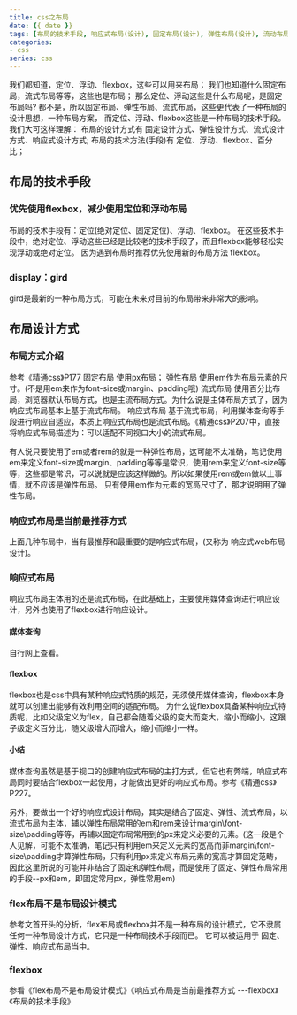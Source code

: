 ```yaml
---
title: css之布局
date: {{ date }}
tags: [布局的技术手段, 响应式布局(设计), 固定布局(设计), 弹性布局(设计), 流动布局(设计), 媒体查询, flex]
categories: 
- css
series: css
---
```


我们都知道，定位、浮动、flexbox，这些可以用来布局；
我们也知道什么固定布局，流式布局等等，这些也是布局；
那么定位、浮动这些是什么布局呢，是固定布局吗?
都不是，所以固定布局、弹性布局、流式布局，这些更代表了一种布局的设计思想，一种布局方案，
而定位、浮动、flexbox这些是一种布局的技术手段。
我们大可这样理解：
布局的设计方式有 固定设计方式、弹性设计方式、流式设计方式、响应式设计方式;
布局的技术方法(手段)有 定位、浮动、flexbox、百分比；


## 布局的技术手段

### 优先使用flexbox，减少使用定位和浮动布局
布局的技术手段有：定位(绝对定位、固定定位)、浮动、flexbox。
在这些技术手段中，绝对定位、浮动这些已经是比较老的技术手段了，而且flexbox能够轻松实现浮动或绝对定位。
因为遇到布局时推荐优先使用新的布局方法 flexbox。

### display：gird
gird是最新的一种布局方式，可能在未来对目前的布局带来非常大的影响。

## 布局设计方式
### 布局方式介绍
参考《精通css》P177
固定布局 使用px布局；
弹性布局 使用em作为布局元素的尺寸。(不是用em来作为font-size或margin、padding哦)
流式布局 使用百分比布局，浏览器默认布局方式，也是主流布局方式。为什么说是主体布局方式了，因为响应式布局基本上基于流式布局。
响应式布局 基于流式布局，利用媒体查询等手段进行响应自适应，本质上响应式布局也是流式布局。《精通css》P207中，直接将响应式布局描述为：可以适配不同视口大小的流式布局。

有人说只要使用了em或者rem的就是一种弹性布局，这可能不太准确，笔记使用em来定义font-size或margin、padding等等是常识，使用rem来定义font-size等等，这些都是常识，可以说就是应该这样做的。所以如果使用rem或em做以上事情，就不应该是弹性布局。
只有使用em作为元素的宽高尺寸了，那才说明用了弹性布局。

### 响应式布局是当前最推荐方式
上面几种布局中，当有最推荐和最重要的是响应式布局，(又称为 响应式web布局设计)。

### 响应式布局
响应式布局主体用的还是流式布局，在此基础上，主要使用媒体查询进行响应设计，另外也使用了flexbox进行响应设计。
#### 媒体查询
自行网上查看。
#### flexbox
flexbox也是css中具有某种响应式特质的规范，无须使用媒体查询，flexbox本身就可以创建出能够有效利用空间的适配布局。
为什么说flexbox具备某种响应式特质呢，比如父级定义为flex，自己都会随着父级的变大而变大，缩小而缩小，这跟子级定义百分比，随父级增大而增大，缩小而缩小一样。
#### 小结
媒体查询虽然是基于视口的创建响应式布局的主打方式，但它也有弊端，响应式布局同时要结合flexbox一起使用，才能做出更好的响应式布局。参考《精通css》P227。

另外，要做出一个好的响应式设计布局，其实是结合了固定、弹性、流式布局，以流式布局为主体，辅以弹性布局常用的em和rem来设计margin\font-size\padding等等，再辅以固定布局常用到的px来定义必要的元素。(这一段是个人见解，可能不太准确，笔记只有利用em来定义元素的宽高而非margin\font-size\padding才算弹性布局，只有利用px来定义布局元素的宽高才算固定范畴，因此这里所说的可能并非结合了固定和弹性布局，而是使用了固定、弹性布局常用的手段--px和em，即固定常用px，弹性常用em)

### flex布局不是布局设计模式
参考文首开头的分析，flex布局或flexbox并不是一种布局的设计模式，它不隶属任何一种布局设计方式，它只是一种布局技术手段而已。
它可以被运用于 固定、弹性、响应式布局当中。

### flexbox
参看《flex布局不是布局设计模式》《响应式布局是当前最推荐方式 ---flexbox》《布局的技术手段》






